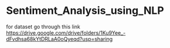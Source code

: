 # Sentiment_Analysis_using_NLP

for dataset go through this link
https://drive.google.com/drive/folders/1Ku9Yee_-dFvdhsa68kYtDRLaA0oQyeqd?usp=sharing
